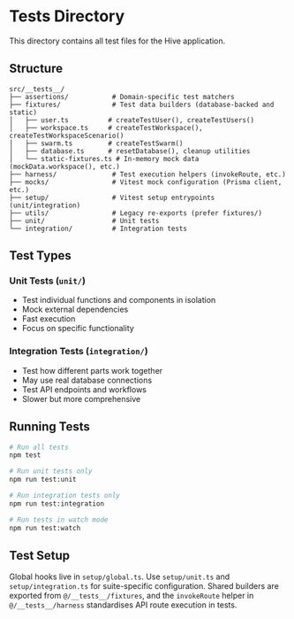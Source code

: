 # Tests Directory

This directory contains all test files for the Hive application.

## Structure

```
src/__tests__/
├── assertions/           # Domain-specific test matchers
├── fixtures/             # Test data builders (database-backed and static)
│   ├── user.ts          # createTestUser(), createTestUsers()
│   ├── workspace.ts     # createTestWorkspace(), createTestWorkspaceScenario()
│   ├── swarm.ts         # createTestSwarm()
│   ├── database.ts      # resetDatabase(), cleanup utilities
│   └── static-fixtures.ts # In-memory mock data (mockData.workspace(), etc.)
├── harness/              # Test execution helpers (invokeRoute, etc.)
├── mocks/                # Vitest mock configuration (Prisma client, etc.)
├── setup/                # Vitest setup entrypoints (unit/integration)
├── utils/                # Legacy re-exports (prefer fixtures/)
├── unit/                 # Unit tests
└── integration/          # Integration tests
```

## Test Types

### Unit Tests (`unit/`)
- Test individual functions and components in isolation
- Mock external dependencies
- Fast execution
- Focus on specific functionality

### Integration Tests (`integration/`)
- Test how different parts work together
- May use real database connections
- Test API endpoints and workflows
- Slower but more comprehensive

## Running Tests

```bash
# Run all tests
npm test

# Run unit tests only
npm run test:unit

# Run integration tests only
npm run test:integration

# Run tests in watch mode
npm run test:watch
```

## Test Setup

Global hooks live in `setup/global.ts`. Use `setup/unit.ts` and `setup/integration.ts` for suite-specific configuration. Shared builders are exported from `@/__tests__/fixtures`, and the `invokeRoute` helper in `@/__tests__/harness` standardises API route execution in tests.
